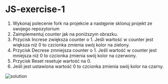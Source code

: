 # JS-exercise-1
1. Wykonaj polecenie fork na projekcie a następnie sklonuj projekt ze swojego repozytorium
2. Zaimplementuj counter jak na poniższym obrazku.
3. Przycisk Increse zwiększa counter o 1. Jeśli wartość w counter jest większa niż 0 to czcionka zmienia swój kolor na zielony.
4. Przycisk Decrese zmniejsza counter o 1. Jeśli wartość w counter jest mniejsza niż 0 to czcionka zmienia swój kolor na czerwony.
5. Przycisk Reset resetuje wartość na 0. 
6. Jeśli jest ustawiona wartość 0 to czcionka zmienia swój kolor na czarny.

![solution](https://user-images.githubusercontent.com/12123928/227779159-903dbd27-bef0-4678-92aa-14f62ebbf023.png)
